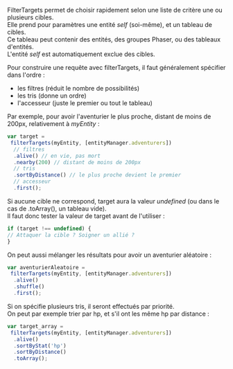 FilterTargets permet de choisir rapidement selon une liste de critère une ou plusieurs cibles.  
Elle prend pour paramètres une entité *self* (soi-même), et un tableau de cibles.  
Ce tableau peut contenir des entités, des groupes Phaser, ou des tableaux d'entités.  
L'entité *self* est automatiquement exclue des cibles.

Pour construire une requête avec filterTargets, il faut généralement spécifier dans l'ordre :
- les filtres (réduit le nombre de possibilités)
- les tris (donne un ordre)
- l'accesseur (juste le premier ou tout le tableau)

Par exemple, pour avoir l'aventurier le plus proche, distant de moins de 200px,
relativement à *myEntity* :
```js
var target =
 filterTargets(myEntity, [entityManager.adventurers])
  // filtres
  .alive() // en vie, pas mort
  .nearby(200) // distant de moins de 200px
  // tris
  .sortByDistance() // le plus proche devient le premier
  // accesseur
  .first();
```

Si aucune cible ne correspond, target aura la valeur *undefined*
(ou dans le cas de .toArray(), un tableau vide).  
Il faut donc tester la valeur de target avant de l'utiliser :
```js
if (target !== undefined) {
// Attaquer la cible ? Soigner un allié ?
}
```

On peut aussi mélanger les résultats pour avoir un aventurier aléatoire :
```js
var aventurierAleatoire =
 filterTargets(myEntity, [entityManager.adventurers])
  .alive()
  .shuffle()
  .first();
```

Si on spécifie plusieurs tris, il seront effectués par priorité.  
On peut par exemple trier par hp, et s'il ont les même hp par distance :
```js
var target_array =
 filterTargets(myEntity, [entityManager.adventurers])
  .alive()
  .sortByStat('hp')
  .sortByDistance()
  .toArray();
```
